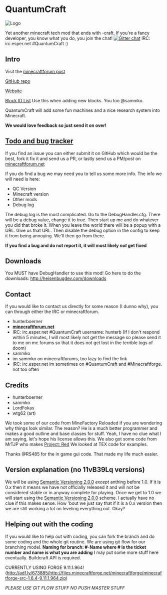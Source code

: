 # QuantumCraft

![Logo](http://i.imgur.com/h6cUsrb.png)

Yet another minecraft tech mod that ends with -craft.
If you're a fancy developer, you know what you do, you join the chat! [![Gitter chat](https://badges.gitter.im/HeisenBugDev/QuantumCraft.png)](https://gitter.im/HeisenBugDev/QuantumCraft)
IRC: irc.esper.net #QuantumCraft :)

## Intro
Visit the [minecraftforum post](http://www.minecraftforum.net/topic/1891103-162-quantumcraft-wip/)

[GitHub repo](https://github.com/heisenbugdev/quantumcraft)

[Website](http://heisenbugdev.com)

[Block ID List](https://docs.google.com/spreadsheet/ccc?key=0AieTtHwOv7hFdGt5LTh5S2FmNkZUM3VEdWt6dXVQTFE&usp=sharing) Use this when adding new blocks. You too @sammko.

QuantumCraft will add some fun machines and a nice research system into Minecraft.

**We would love feedback so just send it on over!**

## **[Todo and bug tracker](https://github.com/QuantumCraft/QuantumCraft/issues?state=open)**

If you find an issue you can either submit it on GitHub which would be the best, fork it fix it and send us a PR, or lastly send us a PM/post on [minecraftforum.net](http://www.minecraftforum.net/user/1122448-hunterboerner/)

If you do find a bug we may need you to tell us some more info. The info we will need is here:

 - QC Version
 - Minecraft version
 - Other mods
 - Debug log

The debug log is the most complicated. Go to the DebugHandler.cfg. There will be a debug value, change it to true. Then start up mc and do whatever you did that broke it. When you leave the world there will be a popup with a URL. Give us that URL. Then disable the debug option in the config to keep it from being annoying. We'll then go from there.

**If you find a bug and do not report it, it will most likely _not_ get fixed**

## Downloads

You MUST have DebugHandler to use this mod!
Go here to do the downloads: http://heisenbugdev.com/downloads

## Contact

If you would like to contact us directly for some reason (I dunno why), you can through either the IRC or minecraftforum.

 - hunterboerner
  - **[minecraftforum.net](http://www.minecraftforum.net/user/1122448-hunterboerner/)**
  - IRC: irc.esper.net #QuantumCraft username: hunterb (If I don't respond within 5 minutes, I will most likely not get the message so please send it to me on mc forums so that it does not get lost in the terrible logs of doom)
 - sammko
  - im sammko on minecraftforums, too lazy to find the link
  - IRC: irc.esper.net im sometimes on #QuantumCraft and #Minecraftforge. not too often

## Credits

- hunterboerner
- sammko
- LordFokas
- wtg62 (art)

We took some of our code from MineFactory Reloaded if you are wondering why things look similar. The reason? He is a much better programmer and makes a good outline and base classes for stuff. Yeah, I have no clue what I am saying, let's hope his license allows this.
We also got some code from MrTJP who makes [Project: Red](https://github.com/MrTJP/ProjectRed)
We looked at TEX code for examples.

Thanks @RS485 for the in game gui code. That made my life much easier.


## Version explanation (no 11vB39Lq versions)

We will be using [Semantic Versioning 2.0.0](http://semver.org/) _except_ anthing before 1.0. If it is 0.x then it means we have not officially released it and will not be considered stable or in anyway complete for playing. Once we get to 1.0 we will start using the [Semantic Versioning 2.0.0](http://semver.org/) scheme. I actually have no clue if this makes sense. How 'bout we just say that if it is a 0.x version then we are still working a lot on leveling everything out. Okay?

## Helping out with the coding

If you would like to help out with coding, you can fork the branch and do some coding and the whole git routine. We are using git flow for our branching model. **Naming for branch: #-Name where # is the ticket number and name is what you are adding** I may put some more stuff here eventually.
Buildcraft API is required.

CURRENTLY USING FORGE 9.11.1.964! (http://adf.ly/673885/http://files.minecraftforge.net/minecraftforge/minecraftforge-src-1.6.4-9.11.1.964.zip)

_PLEASE USE GIT FLOW STUFF NO PUSH MASTER STUFF_
